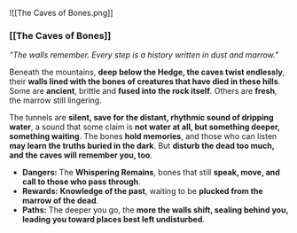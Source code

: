 ![[The Caves of Bones.png]]
### **[[The Caves of Bones]]**  
*"The walls remember. Every step is a history written in dust and marrow."*  

Beneath the mountains, **deep below the Hedge, the caves twist endlessly**, their **walls lined with the bones of creatures that have died in these hills**. Some are **ancient**, brittle and **fused into the rock itself**. Others are **fresh**, the marrow still lingering.  

The tunnels are **silent, save for the distant, rhythmic sound of dripping water**, a sound that some claim is **not water at all, but something deeper, something waiting**. The bones **hold memories**, and those who can listen **may learn the truths buried in the dark**. But **disturb the dead too much, and the caves will remember you, too**.  

- **Dangers:** The **Whispering Remains**, bones that still **speak, move, and call to those who pass through**.  
- **Rewards:** **Knowledge of the past**, waiting to be **plucked from the marrow of the dead**.  
- **Paths:** The deeper you go, the **more the walls shift, sealing behind you, leading you toward places best left undisturbed**.